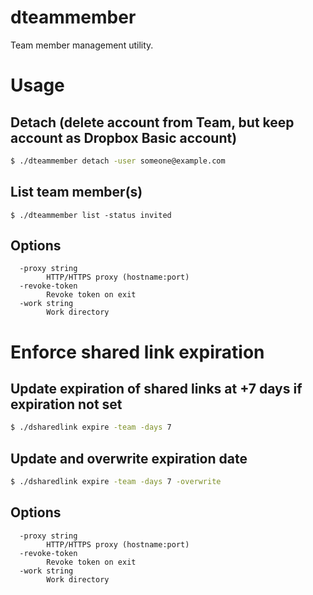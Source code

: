# dteammember

Team member management utility.

# Usage

## Detach (delete account from Team, but keep account as Dropbox Basic account)

```sh
$ ./dteammember detach -user someone@example.com
```

## List team member(s)

```shh
$ ./dteammember list -status invited
```

## Options

```
  -proxy string
    	HTTP/HTTPS proxy (hostname:port)
  -revoke-token
    	Revoke token on exit
  -work string
    	Work directory
```

# Enforce shared link expiration

## Update expiration of shared links at +7 days if expiration not set

```sh
$ ./dsharedlink expire -team -days 7
```

## Update and overwrite expiration date

```sh
$ ./dsharedlink expire -team -days 7 -overwrite
```

## Options

```
  -proxy string
    	HTTP/HTTPS proxy (hostname:port)
  -revoke-token
    	Revoke token on exit
  -work string
    	Work directory
```


